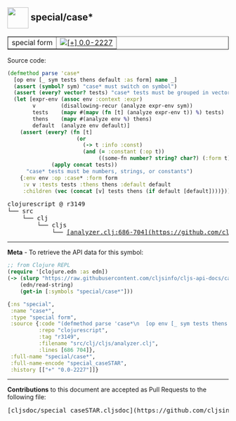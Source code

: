 ## <img width="48px" valign="middle" src="http://i.imgur.com/Hi20huC.png"> special/case\*

 <table border="1">
<tr>

<td>special form</td>
<td><a href="https://github.com/cljsinfo/cljs-api-docs/tree/0.0-2227"><img valign="middle" alt="[+] 0.0-2227" src="https://img.shields.io/badge/+-0.0--2227-lightgrey.svg"></a> </td>
</tr>
</table>






Source code:

```clj
(defmethod parse 'case*
  [op env [_ sym tests thens default :as form] name _]
  (assert (symbol? sym) "case* must switch on symbol")
  (assert (every? vector? tests) "case* tests must be grouped in vectors")
  (let [expr-env (assoc env :context :expr)
        v        (disallowing-recur (analyze expr-env sym))
        tests    (mapv #(mapv (fn [t] (analyze expr-env t)) %) tests)
        thens    (mapv #(analyze env %) thens)
        default  (analyze env default)]
    (assert (every? (fn [t]
                      (or
                        (-> t :info :const)
                        (and (= :constant (:op t))
                             ((some-fn number? string? char?) (:form t)))))
              (apply concat tests))
      "case* tests must be numbers, strings, or constants")
    {:env env :op :case* :form form
     :v v :tests tests :thens thens :default default
     :children (vec (concat [v] tests thens (if default [default])))}))
```

 <pre>
clojurescript @ r3149
└── src
    └── clj
        └── cljs
            └── <ins>[analyzer.clj:686-704](https://github.com/clojure/clojurescript/blob/r3149/src/clj/cljs/analyzer.clj#L686-L704)</ins>
</pre>


---

__Meta__ - To retrieve the API data for this symbol:

```clj
;; from Clojure REPL
(require '[clojure.edn :as edn])
(-> (slurp "https://raw.githubusercontent.com/cljsinfo/cljs-api-docs/catalog/cljs-api.edn")
    (edn/read-string)
    (get-in [:symbols "special/case*"]))
```

```clj
{:ns "special",
 :name "case*",
 :type "special form",
 :source {:code "(defmethod parse 'case*\n  [op env [_ sym tests thens default :as form] name _]\n  (assert (symbol? sym) \"case* must switch on symbol\")\n  (assert (every? vector? tests) \"case* tests must be grouped in vectors\")\n  (let [expr-env (assoc env :context :expr)\n        v        (disallowing-recur (analyze expr-env sym))\n        tests    (mapv #(mapv (fn [t] (analyze expr-env t)) %) tests)\n        thens    (mapv #(analyze env %) thens)\n        default  (analyze env default)]\n    (assert (every? (fn [t]\n                      (or\n                        (-> t :info :const)\n                        (and (= :constant (:op t))\n                             ((some-fn number? string? char?) (:form t)))))\n              (apply concat tests))\n      \"case* tests must be numbers, strings, or constants\")\n    {:env env :op :case* :form form\n     :v v :tests tests :thens thens :default default\n     :children (vec (concat [v] tests thens (if default [default])))}))",
          :repo "clojurescript",
          :tag "r3149",
          :filename "src/clj/cljs/analyzer.clj",
          :lines [686 704]},
 :full-name "special/case*",
 :full-name-encode "special_caseSTAR",
 :history [["+" "0.0-2227"]]}

```

---

__Contributions__ to this document are accepted as Pull Requests to the following file:

 <pre>
[cljsdoc/special_caseSTAR.cljsdoc](https://github.com/cljsinfo/cljs-api-docs/blob/master/cljsdoc/special_caseSTAR.cljsdoc)
</pre>

